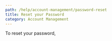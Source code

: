 ```yaml
---
path: /help/account-management/password-reset
title: Reset your Password
category: Account Management
---
```

To reset your password,
